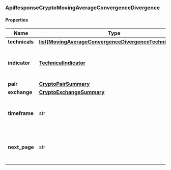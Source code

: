 

[//]: # (CLASS:ApiResponseCryptoMovingAverageConvergenceDivergence)

[//]: # (KIND:object)

### ApiResponseCryptoMovingAverageConvergenceDivergence

#### Properties

[//]: # (START_DEFINITION)

Name | Type | Description
------------ | ------------- | -------------
**technicals** | [**list[MovingAverageConvergenceDivergenceTechnicalValue]**](MovingAverageConvergenceDivergenceTechnicalValue.md) |  &nbsp;
**indicator** | [**TechnicalIndicator**](TechnicalIndicator.md) | The name and symbol of the technical indicator &nbsp;
**pair** | [**CryptoPairSummary**](CryptoPairSummary.md) |  &nbsp;
**exchange** | [**CryptoExchangeSummary**](CryptoExchangeSummary.md) |  &nbsp;
**timeframe** | str | The time interval for the crypto currency prices &nbsp;
**next_page** | str | The token required to request the next page of the data &nbsp;

[//]: # (END_DEFINITION)


[//]: # (CONTAINED_CLASS:MovingAverageConvergenceDivergenceTechnicalValue)


[//]: # (CONTAINED_CLASS:TechnicalIndicator)


[//]: # (CONTAINED_CLASS:CryptoPairSummary)


[//]: # (CONTAINED_CLASS:CryptoExchangeSummary)



